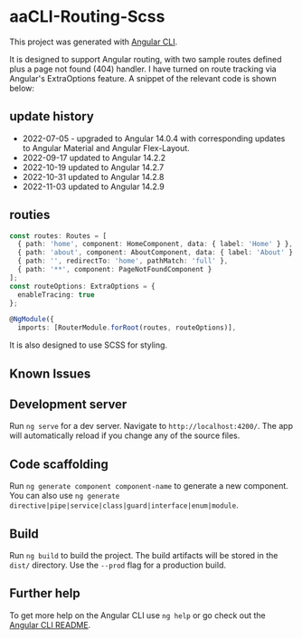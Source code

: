 # aaCLI-Routing-Scss

This project was generated with [Angular CLI](https://github.com/angular/angular-cli).

It is designed to support Angular routing, with two sample routes defined plus a page not found (404) handler.
I have turned on route tracking via Angular's ExtraOptions feature.
A snippet of the relevant code is shown below:
## update history
* 2022-07-05 - upgraded to Angular 14.0.4 with corresponding updates to Angular Material and Angular Flex-Layout.
* 2022-09-17  updated to Angular 14.2.2
* 2022-10-19  updated to Angular 14.2.7
* 2022-10-31  updated to Angular 14.2.8
* 2022-11-03  updated to Angular 14.2.9
## routies
```typescript
const routes: Routes = [
  { path: 'home', component: HomeComponent, data: { label: 'Home' } },
  { path: 'about', component: AboutComponent, data: { label: 'About' } },
  { path: '', redirectTo: 'home', pathMatch: 'full' },
  { path: '**', component: PageNotFoundComponent }
];
const routeOptions: ExtraOptions = {
  enableTracing: true
};

@NgModule({
  imports: [RouterModule.forRoot(routes, routeOptions)],
```

It is also designed to use SCSS for styling.

## Known Issues

## Development server

Run `ng serve` for a dev server. Navigate to `http://localhost:4200/`. The app will automatically reload if you change any of the source files.

## Code scaffolding

Run `ng generate component component-name` to generate a new component. You can also use `ng generate directive|pipe|service|class|guard|interface|enum|module`.

## Build

Run `ng build` to build the project. The build artifacts will be stored in the `dist/` directory. Use the `--prod` flag for a production build.

## Further help

To get more help on the Angular CLI use `ng help` or go check out the [Angular CLI README](https://github.com/angular/angular-cli/blob/master/README.md).
